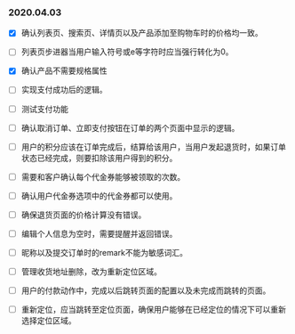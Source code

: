 ### 2020.04.03

- [x] 确认列表页、搜索页、详情页以及产品添加至购物车时的价格均一致。
- [ ] 列表页步进器当用户输入符号或e等字符时应当强行转化为0。
- [x] 确认产品不需要规格属性
- [ ] 实现支付成功后的逻辑。
- [ ] 测试支付功能
- [ ] 确认取消订单、立即支付按钮在订单的两个页面中显示的逻辑。
- [ ] 用户的积分应该在订单完成后，结算给该用户，当用户发起退货时，如果订单状态已经完成，则要扣除该用户得到的积分。
- [ ] 需要和客户确认每个代金券能够被领取的次数。
- [ ] 确认用户代金券选项中的代金券都可以使用。
- [ ] 确保退货页面的价格计算没有错误。
- [ ] 编辑个人信息为空时，需要提醒并返回错误。
- [ ] 昵称以及提交订单时的remark不能为敏感词汇。
- [ ] 管理收货地址删除，改为重新定位区域。
- [ ] 用户的付款动作中，完成以后跳转页面的配置以及未完成而跳转的页面。
- [ ] 重新定位，应当跳转至定位页面，确保用户能够在已经定位的情况下可以重新选择定位区域。

